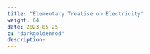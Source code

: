 ```yaml
---
title: "Elementary Treatise on Electricity"
weight: 64
date: 2023-05-25
c: "darkgoldenrod"
description: 
---
```


